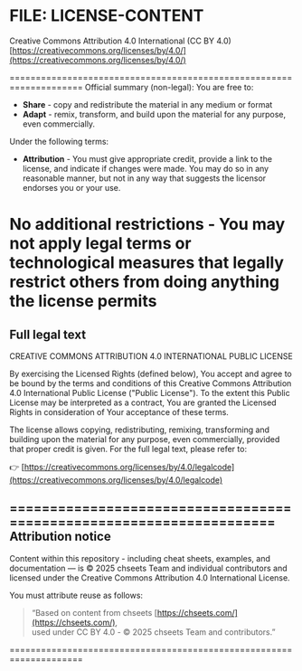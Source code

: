 # FILE: LICENSE-CONTENT

Creative Commons Attribution 4.0 International (CC BY 4.0)
[https://creativecommons.org/licenses/by/4.0/](https://creativecommons.org/licenses/by/4.0/)

====================================================================
Official summary (non-legal):
You are free to:

- **Share** - copy and redistribute the material in any medium or format
- **Adapt** - remix, transform, and build upon the material for any purpose,
  even commercially.

Under the following terms:

- **Attribution** - You must give appropriate credit, provide a link to the
  license, and indicate if changes were made. You may do so in any reasonable
  manner, but not in any way that suggests the licensor endorses you or your use.

No additional restrictions - You may not apply legal terms or technological
measures that legally restrict others from doing anything the license permits
====================================================================

Full legal text
---------------

CREATIVE COMMONS ATTRIBUTION 4.0 INTERNATIONAL PUBLIC LICENSE

By exercising the Licensed Rights (defined below), You accept and agree to be
bound by the terms and conditions of this Creative Commons Attribution 4.0
International Public License ("Public License"). To the extent this Public
License may be interpreted as a contract, You are granted the Licensed Rights
in consideration of Your acceptance of these terms.

The license allows copying, redistributing, remixing, transforming and building
upon the material for any purpose, even commercially, provided that proper
credit is given.  For the full legal text, please refer to:

👉 [https://creativecommons.org/licenses/by/4.0/legalcode](https://creativecommons.org/licenses/by/4.0/legalcode)

====================================================================
Attribution notice
------------------
Content within this repository - including cheat sheets, examples, and
documentation — is © 2025 chseets Team and individual contributors and
licensed under the Creative Commons Attribution 4.0 International License.

You must attribute reuse as follows:

> “Based on content from chseets [https://chseets.com/](https://chseets.com/),  
> used under CC BY 4.0 - © 2025 chseets Team and contributors.”

====================================================================
